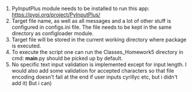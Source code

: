 1. PyInputPlus module needs to be installed to run this app: https://pypi.org/project/PyInputPlus/
2. Target file name, as well as all messages and a lot of other stuff is configured in configs.ini file. The file needs to be kept in the same directory as configloader module.
3. Target file will be stored in the current working directory where package is executed.
4. To execute the script one can run the Classes_Homework5 directory in cmd: __main__.py should be picked up by default.
5. No specific text input validation is implemented except for input length. I would also add some validation for accepted characters so that file encoding doesn't fail at the end if user inputs cyrillyc etc, 
but i didn't add it) But i can)
